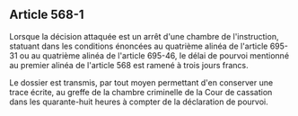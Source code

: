 Article 568-1
----
Lorsque la décision attaquée est un arrêt d'une chambre de l'instruction,
statuant dans les conditions énoncées au quatrième alinéa de l'article 695-31 ou
au quatrième alinéa de l'article 695-46, le délai de pourvoi mentionné au
premier alinéa de l'article 568 est ramené à trois jours francs.

Le dossier est transmis, par tout moyen permettant d'en conserver une trace
écrite, au greffe de la chambre criminelle de la Cour de cassation dans les
quarante-huit heures à compter de la déclaration de pourvoi.
